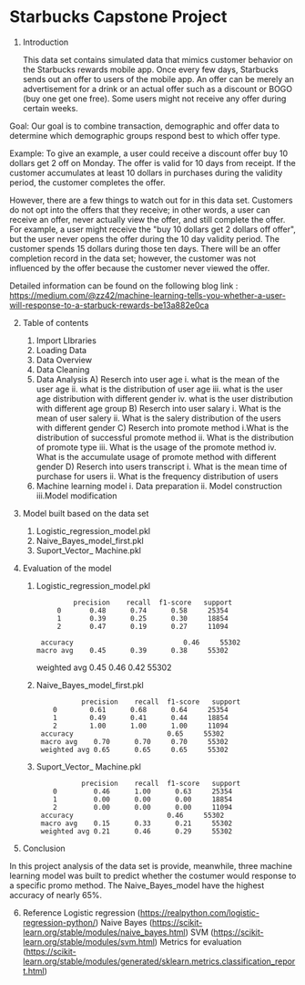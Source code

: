 # Starbucks Capstone Project
 
 1. Introduction

    This data set contains simulated data that mimics customer behavior on the Starbucks rewards mobile app. Once every few days, Starbucks sends out an offer to users of the mobile app. An offer can be merely an advertisement for a drink or an actual offer such as a discount or BOGO (buy one get one free). Some users might not receive any offer during certain weeks.

Goal:
Our goal is to combine transaction, demographic and offer data to determine which demographic groups respond best to which offer type. 


Example: 
To give an example, a user could receive a discount offer buy 10 dollars get 2 off on Monday. The offer is valid for 10 days from receipt. If the customer accumulates at least 10 dollars in purchases during the validity period, the customer completes the offer.

However, there are a few things to watch out for in this data set. Customers do not opt into the offers that they receive; in other words, a user can receive an offer, never actually view the offer, and still complete the offer. For example, a user might receive the "buy 10 dollars get 2 dollars off offer", but the user never opens the offer during the 10 day validity period. The customer spends 15 dollars during those ten days. There will be an offer completion record in the data set; however, the customer was not influenced by the offer because the customer never viewed the offer.

Detailed information can be found on the following blog link :
https://medium.com/@zz42/machine-learning-tells-you-whether-a-user-will-response-to-a-starbuck-rewards-be13a882e0ca

2. Table of contents 
    1) Import LIbraries
    2) Loading Data
    3) Data Overview
    4) Data Cleaning
    5) Data Analysis
        A) Reserch into user age
            i. what is the mean of the user age
            ii. what is the distribution of user age
            iii. what is the user age distribution with different gender
            iv. what is the user distribution with different age group
        B) Reserch into user salary
            i. What is the mean of user salery
            ii. What is the salery distribution of the users with different gender
        C) Reserch into promote method
            i.What is the distribution of successful promote method
            ii. What is the distribution of promote type
            iii. What is the usage of the promote method
            iv. What is the accumulate usage of promote method with different gender
        D) Reserch into users transcript
            i. What is the mean time of purchase for users
            ii. What is the frequency distribution of users
    6) Machine learning model
            i. Data preparation
            ii. Model construction
            iii.Model modification

3. Model built based on the data set
    1) Logistic_regression_model.pkl
    2) Naive_Bayes_model_first.pkl
    3) Suport_Vector_ Machine.pkl
    
4. Evaluation of the model
    1) Logistic_regression_model.pkl
    
                    precision    recall  f1-score   support
                0       0.48      0.74      0.58     25354
                1       0.39      0.25      0.30     18854
                2       0.47      0.19      0.27     11094

            accuracy                           0.46     55302
           macro avg    0.45      0.39      0.38     55302
           
        weighted avg       0.45      0.46      0.42     55302
    2) Naive_Bayes_model_first.pkl
        
                      precision    recall  f1-score   support       
               0        0.61      0.68      0.64     25354
               1        0.49      0.41      0.44     18854
               2        1.00      1.00      1.00     11094
            accuracy                       0.65     55302
            macro avg    0.70      0.70     0.70     55302
            weighted avg 0.65      0.65     0.65     55302

    3) Suport_Vector_ Machine.pkl
 
                      precision    recall  f1-score   support
               0         0.46      1.00      0.63     25354
               1         0.00      0.00      0.00     18854
               2         0.00      0.00      0.00     11094
            accuracy                       0.46     55302
            macro avg    0.15      0.33      0.21     55302
            weighted avg 0.21      0.46      0.29     55302
    
5. Conclusion

In this project analysis of the data set is provide, meanwhile, three machine learning model was built to predict whether the costumer would response to a specific promo method. The Naive_Bayes_model have the highest accuracy of nearly 65%.

6. Reference
Logistic regression (https://realpython.com/logistic-regression-python/)
Naive Bayes (https://scikit-learn.org/stable/modules/naive_bayes.html)
SVM (https://scikit-learn.org/stable/modules/svm.html)
Metrics for evaluation (https://scikit-learn.org/stable/modules/generated/sklearn.metrics.classification_report.html)
